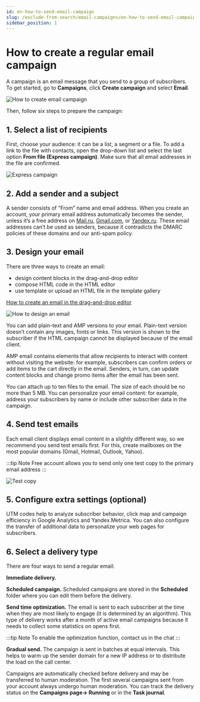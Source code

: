 ```yaml
---
id: en-how-to-send-email-campaign
slug: /exclude-from-search/email-campaigns/en-how-to-send-email-campaign
sidebar_position: 1
---
```


# How to create a regular email campaign

A campaign is an email message that you send to a group of subscribers. To get started, go to **Campaigns**, click **Create campaign** and select **Email**.

![How to create email campaign](/img/email-campaigns/create-your-campaign/how-to-send-email-campaign/how-to-create-email-campaign-en.gif) <br/>

Then, follow six steps to prepare the campaign:

## 1. Select a list of recipients

First, choose your audience: it can be a list, a segment or a file. To add a link to the file with contacts, open the drop-down list and select the last option **From file (Express campaign)**. Make sure that all email addresses in the file are confirmed.

![Express campaign](/img/email-campaigns/create-your-campaign/how-to-send-email-campaign//express-campaign-en.gif) <br/>

## 2. Add a sender and a subject

A sender consists of “From” name and email address. When you create an account, your primary email address automatically becomes the sender, unless it’s a free address on [Mail.ru](https://mail.ru), [Gmail.com](https://gmail.com), or [Yandex.ru](https://yandex.ru). These email addresses can’t be used as senders, because it contradicts the DMARC policies of these domains and our anti-spam policy.

## 3. Design your email

There are three ways to create an email:

- design content blocks in the drag-and-drop editor
- compose HTML code in the HTML editor
- use template or upload an HTML file in the template gallery

[How to create an email in the drag-and-drop editor](https://docs.sendsay.ru/en/email-campaigns/create-your-campaign/drag-and-drop-editor)

![How to design an email](/img/email-campaigns/create-your-campaign/how-to-send-email-campaign/how-to-design-an-email-en.png) <br/>

You can add plain-text and AMP versions to your email. Plain-text version doesn’t contain any images, fonts or links. This version is shown to the subscriber if the HTML campaign cannot be displayed because of the email client.

AMP email contains elements that allow recipients to interact with content without visiting the website: for example, subscribers can confirm orders or add items to the cart directly in the email. Senders, in turn, can update content blocks and change promo items after the email has been sent.

You can attach up to ten files to the email. The size of each should be no more than 5 MB. You can personalize your email content: for example, address your subscribers by name or include other subscriber data in the campaign.

## 4. Send test emails

Each email client displays email content in a slightly different way, so we recommend you send test emails first. For this, create mailboxes on the most popular domains (Gmail, Hotmail, Outlook, Yahoo).

:::tip Note
Free account allows you to send only one test copy to the primary email address
:::

![Test copy](/img/email-campaigns/create-your-campaign/how-to-send-email-campaign/test-copy-en.png) <br/>

## 5. Configure extra settings (optional)

UTM codes help to analyze subscriber behavior, click map and campaign efficiency in Google Analytics and Yandex.Metriсa. You can also configure the transfer of additional data to personalize your web pages for subscribers.

## 6. Select a delivery type

There are four ways to send a regular email:

**Immediate delivery.**

**Scheduled campaign.** Scheduled campaigns are stored in the **Scheduled** folder where you can edit them before the delivery.

**Send time optimization.** The email is sent to each subscriber at the time when they are most likely to engage (it is determined by an algorithm). This type of delivery works after a month of active email campaigns because it needs to collect some statistics on opens first.

:::tip Note
To enable the optimization function, contact us in the chat
:::

**Gradual send.** The campaign is sent in batches at equal intervals. This helps to warm up the sender domain for a new IP address or to distribute the load on the call center.

Campaigns are automatically checked before delivery and may be transferred to human moderation. The first several campaigns sent from your account always undergo human moderation. You can track the delivery status on the **Campaigns page→ Running** or in the **Task journal**.
